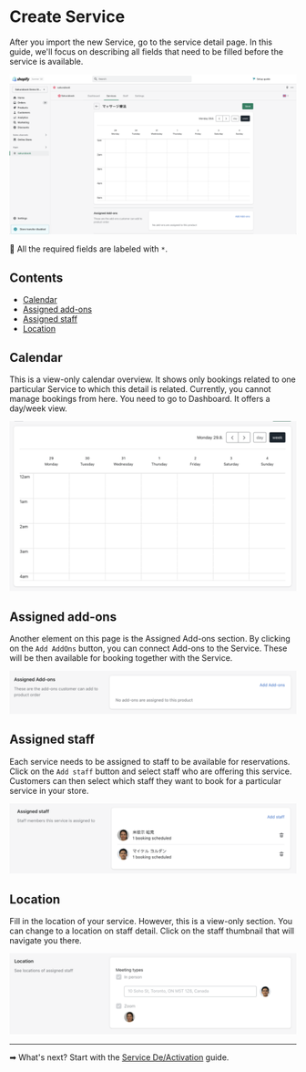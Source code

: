 # Create Service

After you import the new Service, go to the service detail page. In this guide, we'll focus on describing all fields that need to be filled before the service is available.

![Alt text](../img/Screenshot%202022-08-30%20at%2015.39.29.png?raw=true "Sakurabook Service")

📌 All the required fields are labeled with `*`.

## Contents

- [Calendar](#calendar)
- [Assigned add-ons](#assigned-add-ons)
- [Assigned staff](#assigned-staff)
- [Location](#location)

## Calendar

This is a view-only calendar overview. It shows only bookings related to one particular Service to which this detail is related. Currently, you cannot manage bookings from here. You need to go to Dashboard. It offers a day/week view.

![Alt text](../img/Screenshot%202022-08-30%20at%2014.59.12.png?raw=true "Sakurabook Service Calendar")

## Assigned add-ons

Another element on this page is the Assigned Add-ons section. By clicking on the `Add AddOns` button, you can connect Add-ons to the Service. These will be then available for booking together with the Service.

![Alt text](../img/Screenshot%202022-08-30%20at%2014.59.21.png?raw=true "Sakurabook Service AddOns")

## Assigned staff

Each service needs to be assigned to staff to be available for reservations. Click on the `Add staff` button and select staff who are offering this service. Customers can then select which staff they want to book for a particular service in your store.

![Alt text](../img/Screenshot%202022-08-30%20at%2015.41.18.png?raw=true "Sakurabook Service Staff")

## Location

Fill in the location of your service. However, this is a view-only section. You can change to a location on staff detail. Click on the staff thumbnail that will navigate you there.

![Alt text](../img/Screenshot%202022-08-30%20at%2015.41.11.png?raw=true "Sakurabook Service location")

---

➡ What's next? Start with the [Service De/Activation](./service-de-activation.md) guide.
